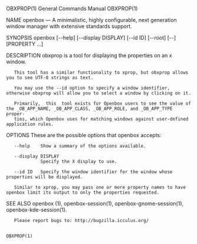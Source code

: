 OBXPROP(1)                                                    General Commands Manual                                                   OBXPROP(1)

NAME
       openbox — A minimalistic, highly configurable, next generation window manager with extensive standards support.

SYNOPSIS
       openbox [--help]  [--display DISPLAY]  [--id ID]  [--root]  [--]  [PROPERTY ...]

DESCRIPTION
       obxprop is a tool for displaying the properties on an x window.

       This tool has a similar functionality to xprop, but obxprop allows you to see UTF-8 strings as text.

       You may use the --id option to specify a window identifier, otherwise obxprop will allow you to select a window by clicking on it.

       Primarily,  this  tool exists for Openbox users to see the value of the _OB_APP_NAME, _OB_APP_CLASS, _OB_APP_ROLE, and _OB_APP_TYPE proper‐
       ties, which Openbox uses for matching windows against user-defined application rules.

OPTIONS
       These are the possible options that openbox accepts:

       --help    Show a summary of the options available.

       --display DISPLAY
                 Specify the X display to use.

       --id ID   Specify the window identifier for the window whose properties will be displayed.

       Similar to xprop, you may pass one or more property names to have openbox limit its output to only the properties requested.

SEE ALSO
       openbox (1), openbox-session(1), openbox-gnome-session(1), openbox-kde-session(1).

       Please report bugs to: http://bugzilla.icculus.org/

                                                                                                                                        OBXPROP(1)
